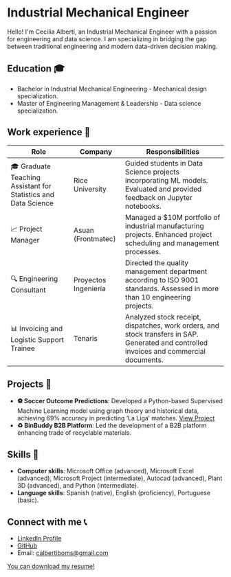 # Industrial Mechanical Engineer

Hello! I'm Cecilia Alberti, an Industrial Mechanical Engineer with a passion for engineering and data science. I am specializing in bridging the gap between traditional engineering and modern data-driven decision making.


## Education 🎓
-  Bachelor in Industrial Mechanical Engineering - Mechanical design specialization.
-  Master of Engineering Management & Leadership - Data science specialization.


## Work experience 💼

| Role | Company | Responsibilities |
|------|---------|------------------|
| 🎓 Graduate Teaching Assistant for Statistics and Data Science | Rice University | Guided students in Data Science projects incorporating ML models. Evaluated and provided feedback on Jupyter notebooks. |
| 📈 Project Manager | Asuan (Frontmatec) | Managed a $10M portfolio of industrial manufacturing projects. Enhanced project scheduling and management processes. |
| 🔍 Engineering Consultant | Proyectos Ingeniería | Directed the quality management department according to ISO 9001 standards. Assessed in more than 10 engineering projects. |
| 📊 Invoicing and Logistic Support Trainee | Tenaris | Analyzed stock receipt, dispatches, work orders, and stock transfers in SAP. Generated and controlled invoices and commercial documents. |


## Projects 🚀 
- **⚽ Soccer Outcome Predictions**: Developed a Python-based Supervised Machine Learning model using graph theory and historical data, achieving 69% accuracy in predicting ‘La Liga’ matches. [View Project](https://github.com/calbertiboms/SoccerGraphStats)
- **♻ BinBuddy B2B Platform**: Led the development of a B2B platform enhancing trade of recyclable materials. 


## Skills 🔧
- **Computer skills**: Microsoft Office (advanced), Microsoft Excel (advanced), Microsoft Project (intermediate),
Autocad (advanced), Plant 3D (advanced), and Python (intermediate).
- **Language skills**: Spanish (native), English (proficiency), Portuguese (basic).


## Connect with me 📞
- [LinkedIn Profile](https://www.linkedin.com/in/calbertiboms/)
- [GitHub](https://github.com/calbertiboms)
- Email: [calbertiboms@gmail.com](mailto:calbertiboms@gmail.com)

  
[You can download my resume!](https://github.com/calbertiboms/calbertiboms.github.io/raw/main/resume/Cecilia%20Alberti_Resume.pdf)

